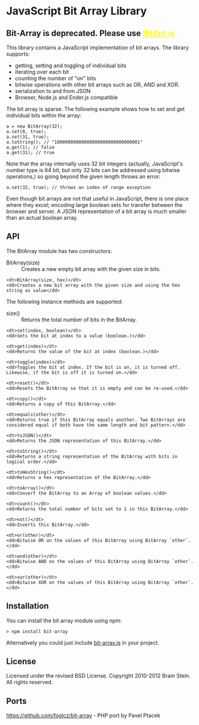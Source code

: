 # JavaScript Bit Array Library

## Bit-Array is deprecated. Please use <a href="https://github.com/infusion/BitSet.js" style="color: yellow;">BitSet.js</a>

This library contains a JavaScript implementation of bit arrays. The library supports:

* getting, setting and toggling of individual bits
* iterating over each bit
* counting the number of "on" bits
* bitwise operations with other bit arrays such as OR, AND and XOR.
* serialization to and from JSON
* Browser, Node.js and Ender.js compatible

The bit array is sparse. The following example shows how to set and get individual bits within the array:

    a = new BitArray(32);
    a.set(0, true);
    a.set(31, true);
    a.toString(); // "10000000000000000000000000000001"
    a.get(1); // false
    a.get(31); // true

Note that the array internally uses 32 bit integers (actually, JavaScript's number type is 64 bit, but only 32 bits can be addressed using bitwise operations,) so going beyond the given length throws an error:

    a.set(32, true); // throws an index of range exception

Even though bit arrays are not that useful in JavaScript, there is one place where they excel; encoding large boolean sets for transfer between the browser and server. A JSON representation of a bit array is much smaller than an actual boolean array.

## API

The BitArray module has two constructors:

<dl>
    <dt>BitArray(size)</dt>
    <dd>Creates a new empty bit array with the given size in bits.</dd>

    <dt>BitArray(size, hex)</dt>
    <dd>Creates a new bit array with the given size and using the hex string as value</dd>
</dl>

The following instance methods are supported:

<dl>
    <dt>size()</dt>
    <dd>Returns the total number of bits in the BitArray.</dd>

    <dt>set(index, boolean)</dt>
    <dd>Sets the bit at index to a value (boolean.)</dd>

    <dt>get(index)</dt>
    <dd>Returns the value of the bit at index (boolean.)</dd>

    <dt>toggle(index)</dt>
    <dd>Toggles the bit at index. If the bit is on, it is turned off. Likewise, if the bit is off it is turned on.</dd>

    <dt>reset()</dt>
    <dd>Resets the BitArray so that it is empty and can be re-used.</dd>

    <dt>copy()</dt>
    <dd>Returns a copy of this BitArray.</dd>

    <dt>equals(other)</dt>
    <dd>Returns true if this BitArray equals another. Two BitArrays are considered equal if both have the same length and bit pattern.</dd>

    <dt>toJSON()</dt>
    <dd>Returns the JSON representation of this BitArray.</dd>

    <dt>toString()</dt>
    <dd>Returns a string representation of the BitArray with bits in logical order.</dd>

    <dt>toHexString()</dt>
    <dd>Returns a hex representation of the BitArray.</dd>

    <dt>toArray()</dt>
    <dd>Convert the BitArray to an Array of boolean values.</dd>

    <dt>count()</dt>
    <dd>Returns the total number of bits set to 1 in this BitArray.</dd>

    <dt>not()</dt>
    <dd>Inverts this BitArray.</dd>

    <dt>or(other)</dt>
    <dd>Bitwise OR on the values of this BitArray using BitArray `other`.</dd>

    <dt>and(other)</dt>
    <dd>Bitwise AND on the values of this BitArray using BitArray `other`.</dd>

    <dt>xor(other)</dt>
    <dd>Bitwise XOR on the values of this BitArray using BitArray `other`.</dd>
</dl>

## Installation

You can install the bit array module using npm:

    > npm install bit-array

Alternatively you could just include [bit-array.js](lib/bit-array.js) in your project.

## License

Licensed under the revised BSD License. Copyright 2010-2012 Bram Stein. All rights reserved.

Ports
-----
https://github.com/foglcz/bit-array - PHP port by Pavel Ptacek
